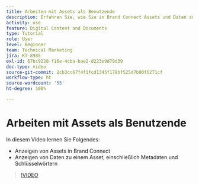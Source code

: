 ```yaml
---
title: Arbeiten mit Assets als Benutzende
description: Erfahren Sie, wie Sie in Brand Connect Assets und Daten zu einem Asset anzeigen, einschließlich Metadaten und Schlüsselwörter in [!UICONTROL Workfront DAM].
activity: use
feature: Digital Content and Documents
type: Tutorial
role: User
level: Beginner
team: Technical Marketing
jira: KT-8985
exl-id: 67bc9228-f16e-4cba-bae2-d223e9d79d39
doc-type: video
source-git-commit: 2cb3cc67f4f1fcd1345f178bf525d7b00f6271cf
workflow-type: ht
source-wordcount: '55'
ht-degree: 100%

---
```


# Arbeiten mit Assets als Benutzende

In diesem Video lernen Sie Folgendes:

* Anzeigen von Assets in Brand Connect
* Anzeigen von Daten zu einem Asset, einschließlich Metadaten und Schlüsselwörtern

>[!VIDEO](https://video.tv.adobe.com/v/335247/?quality=12&learn=on)
